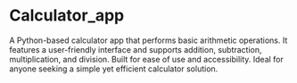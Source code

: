 # Calculator_app
A Python-based calculator app that performs basic arithmetic operations. It features a user-friendly interface and supports addition, subtraction, multiplication, and division. Built for ease of use and accessibility. Ideal for anyone seeking a simple yet efficient calculator solution.
